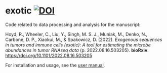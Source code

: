# exotic [![DOI](https://zenodo.org/badge/512768083.svg)](https://zenodo.org/badge/latestdoi/512768083)

Code related to data processing and analysis for the manuscript: 

Hoyd, R., Wheeler, C., Liu, Y., Singh, M. S. J., Muniak, M., Denko, N., Carbone, D. P., Xiaokui, M., & Spakowicz, D. (2022). _Exogenous sequences in tumors and immune cells (exotic): A tool for estimating the microbe abundances in tumor RNAseq data_ (p. 2022.08.16.503205). __bioRxiv__. https://doi.org/10.1101/2022.08.16.503205

For installation and usage, see the [user manual](url...). 
